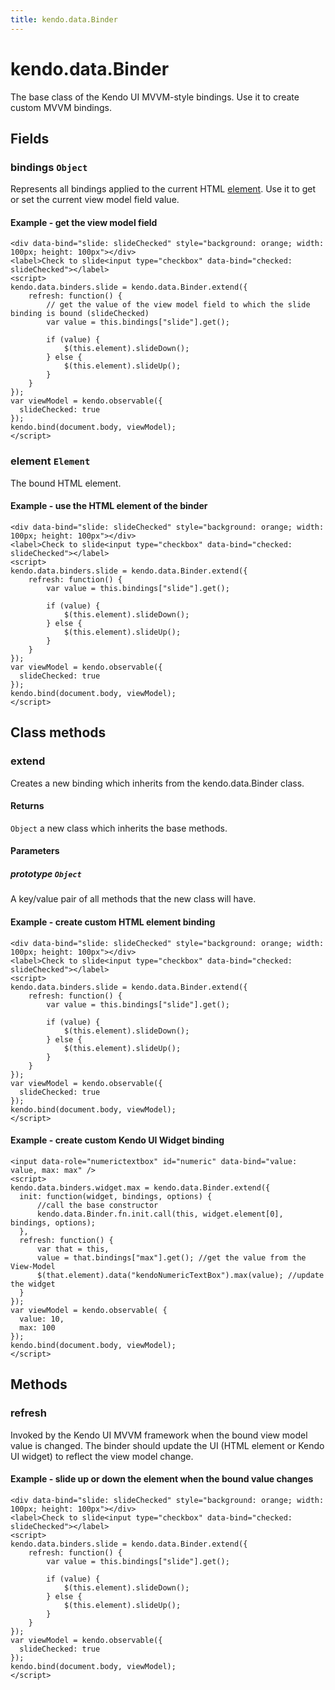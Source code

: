 ```yaml
---
title: kendo.data.Binder
---
```


# kendo.data.Binder

The base class of the Kendo UI MVVM-style bindings. Use it to create custom MVVM bindings.

## Fields

### bindings `Object`

Represents all bindings applied to the current HTML [element](#fields-element). Use it to get or set the current view model field value.

#### Example - get the view model field

    <div data-bind="slide: slideChecked" style="background: orange; width: 100px; height: 100px"></div>
    <label>Check to slide<input type="checkbox" data-bind="checked: slideChecked"></label>
    <script>
    kendo.data.binders.slide = kendo.data.Binder.extend({
        refresh: function() {
            // get the value of the view model field to which the slide binding is bound (slideChecked)
            var value = this.bindings["slide"].get();

            if (value) {
                $(this.element).slideDown();
            } else {
                $(this.element).slideUp();
            }
        }
    });
    var viewModel = kendo.observable({
      slideChecked: true
    });
    kendo.bind(document.body, viewModel);
    </script>

### element `Element`

The bound HTML element.

#### Example - use the HTML element of the binder

    <div data-bind="slide: slideChecked" style="background: orange; width: 100px; height: 100px"></div>
    <label>Check to slide<input type="checkbox" data-bind="checked: slideChecked"></label>
    <script>
    kendo.data.binders.slide = kendo.data.Binder.extend({
        refresh: function() {
            var value = this.bindings["slide"].get();

            if (value) {
                $(this.element).slideDown();
            } else {
                $(this.element).slideUp();
            }
        }
    });
    var viewModel = kendo.observable({
      slideChecked: true
    });
    kendo.bind(document.body, viewModel);
    </script>

## Class methods

### extend

Creates a new binding which inherits from the kendo.data.Binder class.

#### Returns

`Object` a new class which inherits the base methods.

#### Parameters

##### prototype `Object`

A key/value pair of all methods that the new class will have.

#### Example - create custom HTML element binding

    <div data-bind="slide: slideChecked" style="background: orange; width: 100px; height: 100px"></div>
    <label>Check to slide<input type="checkbox" data-bind="checked: slideChecked"></label>
    <script>
    kendo.data.binders.slide = kendo.data.Binder.extend({
        refresh: function() {
            var value = this.bindings["slide"].get();

            if (value) {
                $(this.element).slideDown();
            } else {
                $(this.element).slideUp();
            }
        }
    });
    var viewModel = kendo.observable({
      slideChecked: true
    });
    kendo.bind(document.body, viewModel);
    </script>

#### Example - create custom Kendo UI Widget binding

    <input data-role="numerictextbox" id="numeric" data-bind="value: value, max: max" />
    <script>
    kendo.data.binders.widget.max = kendo.data.Binder.extend({
      init: function(widget, bindings, options) {
          //call the base constructor
          kendo.data.Binder.fn.init.call(this, widget.element[0], bindings, options);
      },
      refresh: function() {
          var that = this,
          value = that.bindings["max"].get(); //get the value from the View-Model
          $(that.element).data("kendoNumericTextBox").max(value); //update the widget
      }
    });
    var viewModel = kendo.observable( {
      value: 10,
      max: 100
    });
    kendo.bind(document.body, viewModel);
    </script>

## Methods

### refresh

Invoked by the Kendo UI MVVM framework when the bound view model value is changed. The binder should update the UI (HTML element or Kendo UI widget) to reflect the view model change.

#### Example - slide up or down the element when the bound value changes
    <div data-bind="slide: slideChecked" style="background: orange; width: 100px; height: 100px"></div>
    <label>Check to slide<input type="checkbox" data-bind="checked: slideChecked"></label>
    <script>
    kendo.data.binders.slide = kendo.data.Binder.extend({
        refresh: function() {
            var value = this.bindings["slide"].get();

            if (value) {
                $(this.element).slideDown();
            } else {
                $(this.element).slideUp();
            }
        }
    });
    var viewModel = kendo.observable({
      slideChecked: true
    });
    kendo.bind(document.body, viewModel);
    </script>
